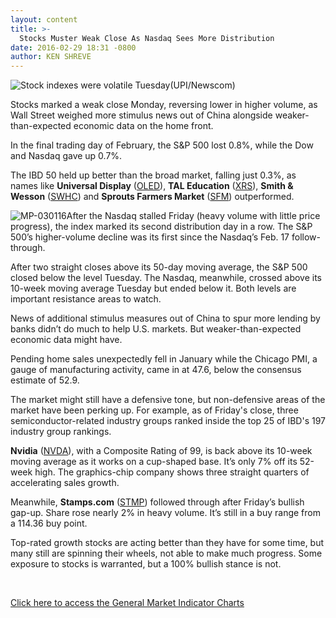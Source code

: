 ```yaml
---
layout: content
title: >-
  Stocks Muster Weak Close As Nasdaq Sees More Distribution
date: 2016-02-29 18:31 -0800
author: KEN SHREVE
---
```






![Stock indexes were volatile Tuesday](https://www.investors.com/wp-content/uploads/2016/02/BIGPIC-030116-newscom.jpg)(UPI/Newscom)









Stocks marked a weak close Monday, reversing lower in higher volume, as Wall Street weighed more stimulus news out of China alongside weaker-than-expected economic data on the home front.


In the final trading day of February, the S&P 500 lost 0.8%, while the Dow and Nasdaq gave up 0.7%.


The IBD 50 held up better than the broad market, falling just 0.3%, as names like **Universal Display** ([OLED](https://research.investors.com/quote.aspx?symbol=OLED)), **TAL Education** ([XRS](https://research.investors.com/quote.aspx?symbol=XRS)), **Smith & Wesson** ([SWHC](https://research.investors.com/quote.aspx?symbol=SWHC)) and **Sprouts Farmers Market** ([SFM](https://research.investors.com/quote.aspx?symbol=SFM)) outperformed.


![MP-030116](https://www.investors.com/wp-content/uploads/2016/02/MP-030116-177x300.jpg)After the Nasdaq stalled Friday (heavy volume with little price progress), the index marked its second distribution day in a row. The S&P 500’s higher-volume decline was its first since the Nasdaq’s Feb. 17 follow-through.


After two straight closes above its 50-day moving average, the S&P 500 closed below the level Tuesday. The Nasdaq, meanwhile, crossed above its 10-week moving average Tuesday but ended below it. Both levels are important resistance areas to watch.


News of additional stimulus measures out of China to spur more lending by banks didn’t do much to help U.S. markets. But weaker-than-expected economic data might have.


Pending home sales unexpectedly fell in January while the Chicago PMI, a gauge of manufacturing activity, came in at 47.6, below the consensus estimate of 52.9.


The market might still have a defensive tone, but non-defensive areas of the market have been perking up. For example, as of Friday's close, three semiconductor-related industry groups ranked inside the top 25 of IBD's 197 industry group rankings.


**Nvidia** ([NVDA](https://research.investors.com/quote.aspx?symbol=NVDA)), with a Composite Rating of 99, is back above its 10-week moving average as it works on a cup-shaped base. It’s only 7% off its 52-week high. The graphics-chip company shows three straight quarters of accelerating sales growth.


Meanwhile, **Stamps.com** ([STMP](https://research.investors.com/quote.aspx?symbol=STMP)) followed through after Friday’s bullish gap-up. Share rose nearly 2% in heavy volume. It’s still in a buy range from a 114.36 buy point.


Top-rated growth stocks are acting better than they have for some time, but many still are spinning their wheels, not able to make much progress. Some exposure to stocks is warranted, but a 100% bullish stance is not.


 


[Click here to access the General Market Indicator Charts](https://www.investors.com/wp-content/uploads/2016/02/GMI_022916-1.pdf)




